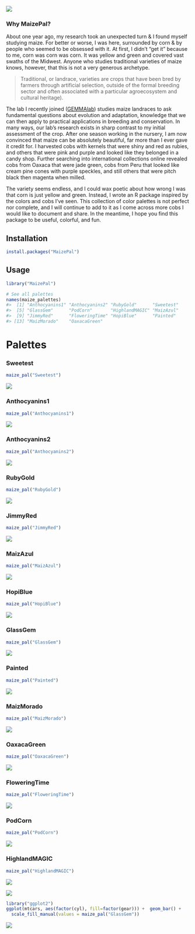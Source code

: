 <!-- README.md is generated from README.Rmd. Please edit that file -->

![](maizePal.png)

### Why MaizePal?

About one year ago, my research took an unexpected turn & I found myself
studying maize. For better or worse, I was here, surrounded by corn & by
people who seemed to be obsessed with it. At first, I didn’t “get it”
because to me, corn was corn was corn. It was yellow and green and
covered vast swaths of the Midwest. Anyone who studies traditional
varieties of maize knows, however, that this is not a very generous
archetype.

> Traditional, or landrace, varieties are crops that have been bred by
> farmers through artificial selection, outside of the formal breeding
> sector and often associated with a particular agroecosystem and
> cultural heritage).

The lab I recently joined ([GEMMAlab](https://www.gemmalab.org/))
studies maize landraces to ask fundamental questions about evolution and
adaptation, knowledge that we can then apply to practical applications
in breeding and conservation. In many ways, our lab’s research exists in
sharp contrast to my initial assessment of the crop. After one season
working in the nursery, I am now convinced that maize can be absolutely
beautiful, far more than I ever gave it credit for. I harvested cobs
with kernels that were shiny and red as rubies, and others that were
pink and purple and looked like they belonged in a candy shop. Further
searching into international collections online revealed cobs from
Oaxaca that were jade green, cobs from Peru that looked like cream pine
cones with purple speckles, and still others that were pitch black then
magenta when milled.

The variety seems endless, and I could wax poetic about how wrong I was
that corn is just yellow and green. Instead, I wrote an R package
inspired by the colors and cobs I’ve seen. This collection of color
palettes is not perfect nor complete, and I will continue to add to it
as I come across more cobs I would like to document and share. In the
meantime, I hope you find this package to be useful, colorful, and fun.

Installation
------------

``` r
install.packages("MaizePal")
```

Usage
-----

``` r
library("MaizePal")

# See all palettes
names(maize_palettes)
#>  [1] "Anthocyanins1" "Anthocyanins2" "RubyGold"      "Sweetest"     
#>  [5] "GlassGem"      "PodCorn"       "HighlandMAGIC" "MaizAzul"     
#>  [9] "JimmyRed"      "FloweringTime" "HopiBlue"      "Painted"      
#> [13] "MaizMorado"    "OaxacaGreen"
```

Palettes
========

### Sweetest

``` r
maize_pal("Sweetest")
```

![](figure/Sweetest-1.png)

### Anthocyanins1

``` r
maize_pal("Anthocyanins1")
```

![](figure/Anthocyanins1-1.png)

### Anthocyanins2

``` r
maize_pal("Anthocyanins2")
```

![](figure/Anthocyanins2-1.png)

### RubyGold

``` r
maize_pal("RubyGold")
```

![](figure/RubyGold-1.png)

### JimmyRed

``` r
maize_pal("JimmyRed")
```

![](figure/JimmyRed-1.png)

### MaizAzul

``` r
maize_pal("MaizAzul")
```

![](figure/MaizAzul-1.png)

### HopiBlue

``` r
maize_pal("HopiBlue")
```

![](figure/HopiBlue-1.png)

### GlassGem

``` r
maize_pal("GlassGem")
```

![](figure/GlassGem-1.png)

### Painted

``` r
maize_pal("Painted")
```

![](figure/Painted-1.png)

### MaizMorado

``` r
maize_pal("MaizMorado")
```

![](figure/MaizMorado-1.png)

### OaxacaGreen

``` r
maize_pal("OaxacaGreen")
```

![](figure/OaxacaGreen-1.png)

### FloweringTime

``` r
maize_pal("FloweringTime")
```

![](figure/FloweringTime-1.png)

### PodCorn

``` r
maize_pal("PodCorn")
```

![](figure/PodCorn-1.png)

### HighlandMAGIC

``` r
maize_pal("HighlandMAGIC")
```

![](figure/HighlandMAGIC-1.png)

![](HighMAGIC.jpg)

``` r
library("ggplot2")
ggplot(mtcars, aes(factor(cyl), fill=factor(gear))) +  geom_bar() +
  scale_fill_manual(values = maize_pal("GlassGem"))
```

![](figure/ggplot1-1.png)
